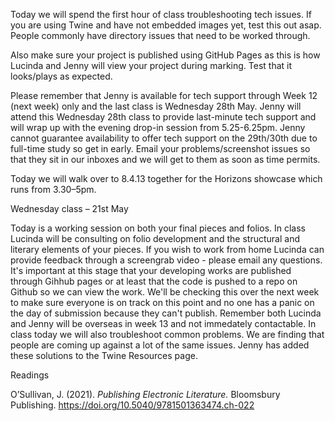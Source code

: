Today we will spend the first hour of class troubleshooting tech issues. If you are using Twine and have not embedded images yet, test this out asap. People commonly have directory issues that need to be worked through.

Also make sure your project is published using GitHub Pages as this is how Lucinda and Jenny will view your project during marking. Test that it looks/plays as expected.

Please remember that Jenny is available for tech support through Week 12 (next week) only and the last class is Wednesday 28th May. Jenny will attend this Wednesday 28th class to provide last-minute tech support and will wrap up with the evening drop-in session from 5.25-6.25pm. Jenny cannot guarantee availability to offer tech support on the 29th/30th due to full-time study so get in early. Email your problems/screenshot issues so that they sit in our inboxes and we will get to them as soon as time permits.

Today we will walk over to 8.4.13 together for the Horizons showcase which runs from 3.30–5pm.

Wednesday class – 21st May

Today is a working session on both your final pieces and folios. In class Lucinda will be consulting on folio development and the structural and literary elements of your pieces. If you wish to work from home Lucinda can provide feedback through a screengrab video - please email any questions. It's important at this stage that your developing works are published through Gihhub pages or at least that the code is pushed to a repo on Github so we can view the work. We'll be checking this over the next week to make sure everyone is on track on this point and no one has a panic on the day of submission because they can't publish. Remember both Lucinda and Jenny will be overseas in week 13 and not immedately contactable. In class today we will also troubleshoot common problems. We are finding that people are coming up against a lot of the same issues. Jenny has added these solutions to the Twine Resources page.


Readings

O’Sullivan, J. (2021). _Publishing Electronic Literature._ Bloomsbury Publishing. https://doi.org/10.5040/9781501363474.ch-022
